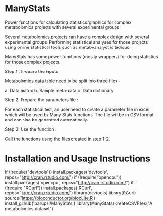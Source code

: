 # ManyStats
Power functions for calculating statistics/graphics for complex metabolomics projects with several experimental groups

Several metabolomics projects can have a complex design with several experimental groups. Performing statistical analyses for those projects using online statistical tools such as metaboanalyst is tedious. 

ManyStats has some power functions (mostly wrappers) for doing statistics for those complex projects. 

Step 1 : Prepare the inputs

Metabolomics data table need to be split into three files -

a. Data matrix
b. Sample meta-data
c. Data dictionary

Step 2: Prepare the parameters file :

For each statistical test, an user need to create a parameter file in excel which will be used by Many Stats functions. The file will be in CSV format and can also be generated automatically. 

Step 3: Use the function :

Call the functions using the files created in step 1-2. 


# Installation and Usage Instructions

if (!require("devtools"))
install.packages('devtools', repos="http://cran.rstudio.com/")
if (!require("opencpu"))
install.packages('opencpu', repos="http://cran.rstudio.com/")
if (!require("RCurl"))
install.packages('RCurl', repos="http://cran.rstudio.com/")
library(devtools)
library(RCurl)
source('https://bioconductor.org/biocLite.R')
install_github('barupal/ManyStats')
library(ManyStats)
createCSVFiles("A metabolomics dataset")









